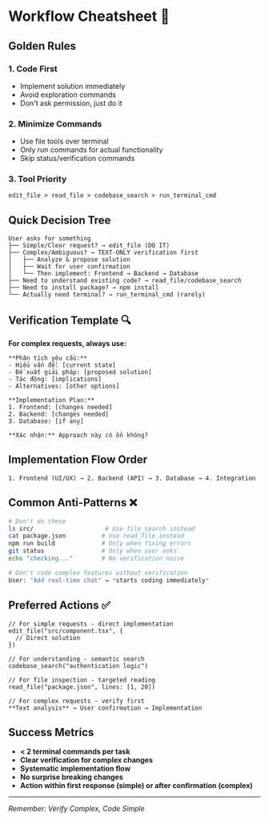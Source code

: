 # Workflow Cheatsheet 🚀

## Golden Rules

### 1. **Code First**

- Implement solution immediately
- Avoid exploration commands
- Don't ask permission, just do it

### 2. **Minimize Commands**

- Use file tools over terminal
- Only run commands for actual functionality
- Skip status/verification commands

### 3. **Tool Priority**

```
edit_file > read_file > codebase_search > run_terminal_cmd
```

## Quick Decision Tree

```
User asks for something
├── Simple/Clear request? → edit_file (DO IT)
├── Complex/Ambiguous? → TEXT-ONLY verification first
│   ├── Analyze & propose solution
│   ├── Wait for user confirmation
│   └── Then implement: Frontend → Backend → Database
├── Need to understand existing code? → read_file/codebase_search
├── Need to install package? → npm install
└── Actually need terminal? → run_terminal_cmd (rarely)
```

## Verification Template 🔍

**For complex requests, always use:**

```
**Phân tích yêu cầu:**
- Hiểu vấn đề: [current state]
- Đề xuất giải pháp: [proposed solution]
- Tác động: [implications]
- Alternatives: [other options]

**Implementation Plan:**
1. Frontend: [changes needed]
2. Backend: [changes needed]
3. Database: [if any]

**Xác nhận:** Approach này có ổn không?
```

## Implementation Flow Order

```
1. Frontend (UI/UX) → 2. Backend (API) → 3. Database → 4. Integration
```

## Common Anti-Patterns ❌

```bash
# Don't do these
ls src/                    # Use file_search instead
cat package.json          # Use read_file instead
npm run build             # Only when fixing errors
git status                # Only when user asks
echo "checking..."        # No verification noise

# Don't code complex features without verification
User: "Add real-time chat" → *starts coding immediately*
```

## Preferred Actions ✅

```tsx
// For simple requests - direct implementation
edit_file("src/component.tsx", {
  // Direct solution
})

// For understanding - semantic search
codebase_search("authentication logic")

// For file inspection - targeted reading
read_file("package.json", lines: [1, 20])

// For complex requests - verify first
**Text analysis** → User confirmation → Implementation
```

## Success Metrics

- **< 2 terminal commands per task**
- **Clear verification for complex changes**
- **Systematic implementation flow**
- **No surprise breaking changes**
- **Action within first response (simple) or after confirmation (complex)**

---

_Remember: Verify Complex, Code Simple_
